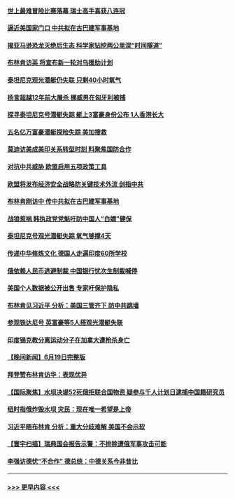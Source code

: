 #### [世上最难冒险比赛落幕 瑞士高手喜获八连冠](../pages/prog202/a103735071.md?t=06210944) 
#### [逼近美国家门口 中共拟在古巴建军事基地](../pages/prog202/a103735060.md?t=06210944) 
#### [揭亚马逊恐龙灭绝后生态 科学家钻挖两公里深“时间隧道”](../pages/prog202/a103735073.md?t=06210944) 
#### [布林肯访英 将宣布新一轮对乌援助计划](../pages/prog202/a103735061.md?t=06210944) 
#### [泰坦尼克观光潜艇仍失联 只剩40小时氧气](../pages/prog202/a103735059.md?t=06210944) 
#### [扬言超越12年前大屠杀 挪威男在匈牙利被捕](../pages/prog202/a103735042.md?t=06210944) 
#### [探寻泰坦尼克号潜艇失踪 艇上3富豪身份公布 1人香港长大](../pages/prog202/a103735016.md?t=06210944) 
#### [五名亿万富豪潜艇探险失踪 美加搜救](../pages/prog202/a103734949.md?t=06210944) 
#### [莫迪访美成美印关系转型时刻 料聚焦国防合作](../pages/prog202/a103734944.md?t=06210944) 
#### [对抗中共威胁 欧盟启用五项政策工具](../pages/prog202/a103734945.md?t=06210944) 
#### [欧盟将发布经济安全战略防关键技术外流 剑指中共](../pages/prog202/a103734901.md?t=06210944) 
#### [布林肯刚访中 传中共拟在古巴建军事基地](../pages/prog202/a103734863.md?t=06210944) 
#### [战狼惹祸 韩执政党党魁吁防中国人“白嫖”健保](../pages/prog202/a103734860.md?t=06210944) 
#### [泰坦尼克号观光潜艇失踪 氧气够撑4天](../pages/prog202/a103734746.md?t=06210944) 
#### [传递中华修炼文化 德国人走遍印度60所学校](../pages/prog202/a103734783.md?t=06210944) 
#### [俄依赖人民币逃避制裁 中国银行忧次生制裁喊停](../pages/prog202/a103734734.md?t=06210944) 
#### [美国个人数据被公开出售 专家吁保护隐私](../pages/prog202/a103734740.md?t=06210944) 
#### [布林肯见习近平 分析：美国三管齐下 防中共跳墙](../pages/prog202/a103734715.md?t=06210944) 
#### [参观铁达尼号 英富豪等5人搭观光潜艇失联](../pages/prog202/a103734725.md?t=06210944) 
#### [印度锡克教分离运动分子在加拿大遭枪杀身亡](../pages/prog202/a103734704.md?t=06210944) 
#### [【晚间新闻】6月19日完整版](../pages/prog202/a103734550.md?t=06210944) 
#### [拜登赞布林肯访华：表现优异](../pages/prog202/a103734638.md?t=06210944) 
#### [【国际聚焦】水坝决堤52死俄拒联合国物资 疑参与千人计划日逮捕中国籍研究员](../pages/prog202/a103734589.md?t=06210944) 
#### [纽时指俄炸毁水坝 灾民：现在唯一希望是上帝](../pages/prog202/a103734594.md?t=06210944) 
#### [习近平晤布林肯 分析：重大分歧难解 美国不会示软](../pages/prog202/a103734592.md?t=06210944) 
#### [【寰宇扫描】瑞典国会报告示警：不排除遭俄军事攻击可能](../pages/prog202/a103734590.md?t=06210944) 
#### [李强访德忧“不合作” 德总统：中德关系今非昔比](../pages/prog202/a103734558.md?t=06210944) 

----
#### [ >>> 更早内容 <<< ](../indexes/prog202-earlier.md)

